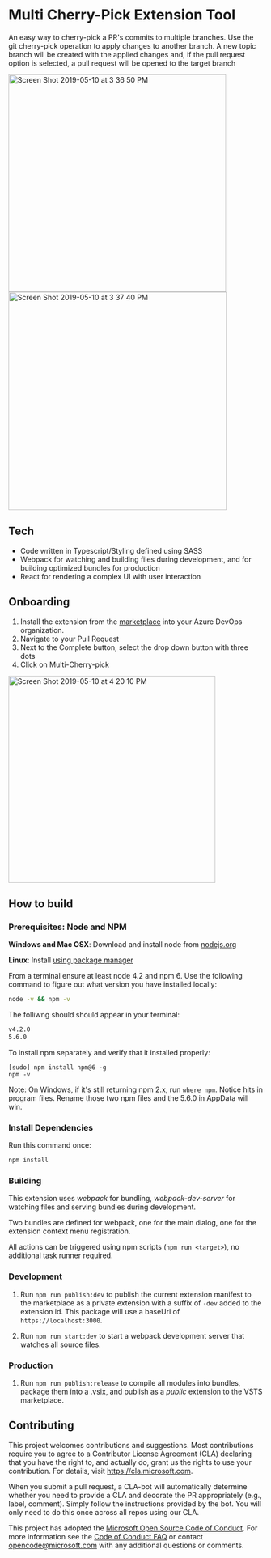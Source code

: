 # Multi Cherry-Pick Extension Tool

An easy way to cherry-pick a PR's commits to multiple branches.
Use the git cherry-pick operation to apply changes to another
branch. A new topic branch will be created with the applied changes
and, if the pull request option is selected, a pull request will be
opened to the target branch

<img width="430" alt="Screen Shot 2019-05-10 at 3 36 50 PM" src="https://user-images.githubusercontent.com/19557880/57560677-63bbe100-733c-11e9-8154-9fa920e4afa3.png"><img width="431" alt="Screen Shot 2019-05-10 at 3 37 40 PM" src="https://user-images.githubusercontent.com/19557880/57560679-674f6800-733c-11e9-8cc1-797b8d88bef6.png">

## Tech

- Code written in Typescript/Styling defined using SASS
- Webpack for watching and building files during development, and for building optimized bundles for production
- React for rendering a complex UI with user interaction

## Onboarding

1. Install the extension from the [marketplace](https://marketplace.visualstudio.com/items?itemName=1eslighthouseinternal.pr-multi-cherry-pick-dev&ssr=false#overview) into your Azure DevOps organization.
2. Navigate to your Pull Request
3. Next to the Complete button, select the drop down button with three dots
4. Click on Multi-Cherry-pick

<img width="409" alt="Screen Shot 2019-05-10 at 4 20 10 PM" src="https://user-images.githubusercontent.com/19557880/57596172-1a1af400-74fe-11e9-8c0d-18291d20590a.png">

## How to build

### Prerequisites: Node and NPM

**Windows and Mac OSX**: Download and install node from [nodejs.org](http://nodejs.org/)

**Linux**: Install [using package manager](https://github.com/joyent/node/wiki/Installing-Node.js-via-package-manager)

From a terminal ensure at least node 4.2 and npm 6. Use the following command to figure out what version you have installed locally:

```bash
node -v && npm -v
```

The folliwng should should appear in your terminal:

```bash
v4.2.0
5.6.0
```

To install npm separately and verify that it installed properly:

```
[sudo] npm install npm@6 -g
npm -v
```

Note: On Windows, if it's still returning npm 2.x, run `where npm`. Notice hits in program files. Rename those two npm files and the 5.6.0 in AppData will win.

### Install Dependencies

Run this command once:

```bash
npm install
```

### Building

This extension uses _webpack_ for bundling, _webpack-dev-server_ for watching files and serving bundles during development.

Two bundles are defined for webpack, one for the main dialog, one for the extension context menu registration.

All actions can be triggered using npm scripts (`npm run <target>`), no additional task runner required.

### Development

1. Run `npm run publish:dev` to publish the current extension manifest to the marketplace as a private extension with a suffix of `-dev` added to the extension id. This package will use a baseUri of `https://localhost:3000`.

2. Run `npm run start:dev` to start a webpack development server that watches all source files.

### Production

1. Run `npm run publish:release` to compile all modules into bundles, package them into a .vsix, and publish as a _public_ extension to the VSTS marketplace.

## Contributing

This project welcomes contributions and suggestions. Most contributions require you to agree to a
Contributor License Agreement (CLA) declaring that you have the right to, and actually do, grant us
the rights to use your contribution. For details, visit https://cla.microsoft.com.

When you submit a pull request, a CLA-bot will automatically determine whether you need to provide
a CLA and decorate the PR appropriately (e.g., label, comment). Simply follow the instructions
provided by the bot. You will only need to do this once across all repos using our CLA.

This project has adopted the [Microsoft Open Source Code of Conduct](https://opensource.microsoft.com/codeofconduct/).
For more information see the [Code of Conduct FAQ](https://opensource.microsoft.com/codeofconduct/faq/) or
contact [opencode@microsoft.com](mailto:opencode@microsoft.com) with any additional questions or comments.
